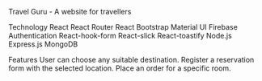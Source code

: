 Travel Guru - A website for travellers

Technology
React
React Router
React Bootstrap
Material UI
Firebase Authentication
React-hook-form
React-slick
React-toastify
Node.js
Express.js
MongoDB


Features
User can choose any suitable destination.
Register a reservation form with the selected location.
Place an order for a specific room.
